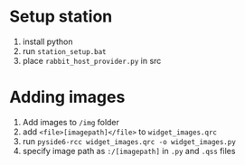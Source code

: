 # Setup station
1. install python
2. run `station_setup.bat`
3. place `rabbit_host_provider.py` in src


# Adding images
1. Add images to `/img` folder
2. add `<file>[imagepath]</file>` to `widget_images.qrc`
3. run `pyside6-rcc widget_images.qrc -o widget_images.py`
4. specify image path as `:/[imagepath]` in `.py` and `.qss` files
